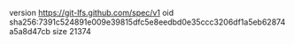 version https://git-lfs.github.com/spec/v1
oid sha256:7391c524891e009e39815dfc5e8eedbd0e35ccc3206df1a5eb62874a5a8d47cb
size 21374
